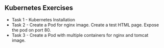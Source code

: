## Kubernetes Exercises
- Task 1 - Kubernetes Installation
- Task 2 - Create a Pod for nginx image. Create a test HTML page. Expose the pod on port 80.
- Task 3 - Create a Pod with multiple containers for nginx and tomcat image. 